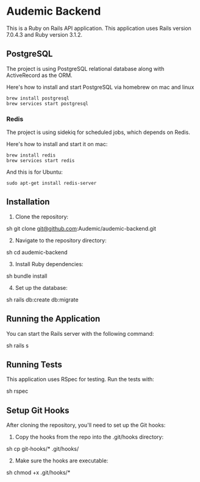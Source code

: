 # Audemic Backend

This is a Ruby on Rails API application. This application uses Rails version 7.0.4.3 and Ruby version 3.1.2.

## PostgreSQL

The project is using PostgreSQL relational database along with ActiveRecord as
the ORM.

Here's how to install and start PostgreSQL via homebrew on mac and linux

```shell
brew install postgresql
brew services start postgresql
```

### Redis

The project is using sidekiq for scheduled jobs, which depends on Redis.

Here's how to install and start it on mac:

```shell
brew install redis
brew services start redis
```

And this is for Ubuntu:

```shell
sudo apt-get install redis-server
```

## Installation

1. Clone the repository:

sh git clone git@github.com:Audemic/audemic-backend.git

2. Navigate to the repository directory:

sh cd audemic-backend

3. Install Ruby dependencies:

sh bundle install


4. Set up the database:

sh rails db:create db:migrate

## Running the Application

You can start the Rails server with the following command:

sh rails s

## Running Tests

This application uses RSpec for testing. Run the tests with:

sh rspec

## Setup Git Hooks

After cloning the repository, you'll need to set up the Git hooks:

1. Copy the hooks from the repo into the .git/hooks directory:

sh cp git-hooks/* .git/hooks/

2. Make sure the hooks are executable:

sh chmod +x .git/hooks/*

